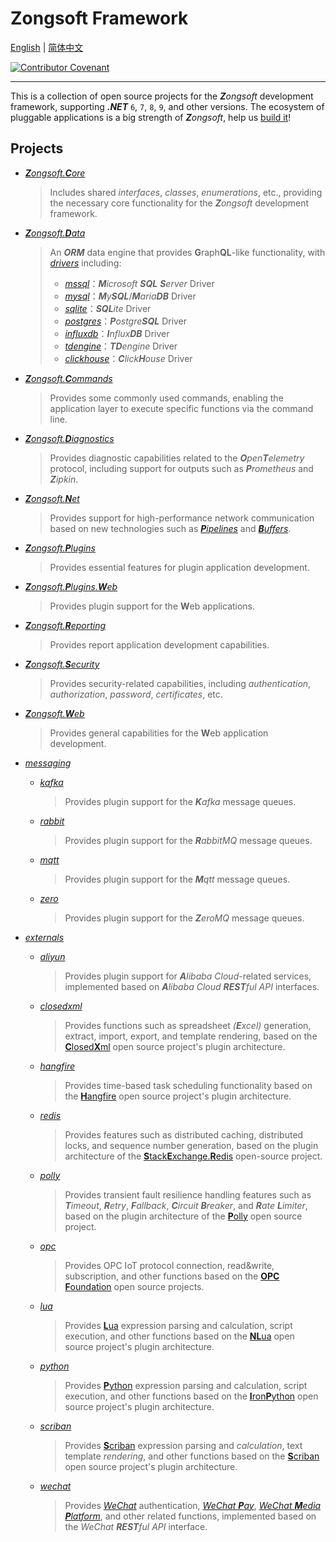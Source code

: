# Zongsoft Framework

[English](README.md) | [简体中文](README-zh.md)

[![Contributor Covenant](https://img.shields.io/badge/Contributor%20Covenant-2.1-4baaaa.svg)](CODE_OF_CONDUCT.md)

-----

This is a collection of open source projects for the _**Z**ongsoft_ development framework, supporting _**.NET**_ `6`, `7`, `8`, `9`, and other versions.
The ecosystem of pluggable applications is a big strength of _**Z**ongsoft_, help us [build it](CONTRIBUTING.md)!

## Projects

- [_**Z**ongsoft.**C**ore_](Zongsoft.Core)
	> Includes shared _interfaces_, _classes_, _enumerations_, etc., providing the necessary core functionality for the _**Z**ongsoft_ development framework.
- [_**Z**ongsoft.**D**ata_](Zongsoft.Data)
	> An _**ORM**_ data engine that provides **G**raph**QL**-like functionality, with [_drivers_](Zongsoft.Data/drivers/) including:
	> - [_mssql_](Zongsoft.Data/drivers/mssql/)：_**M**icrosoft **SQL** **S**erver_ Driver
	> - [_mysql_](Zongsoft.Data/drivers/mysql/)：_**M**y**SQL**_/_**M**aria**DB**_ Driver
	> - [_sqlite_](Zongsoft.Data/drivers/sqlite/)：_**SQL**ite_ Driver
	> - [_postgres_](Zongsoft.Data/drivers/postgres/)：_**P**ostgre**SQL**_ Driver
	> - [_influxdb_](Zongsoft.Data/drivers/influx/)：_**I**nflux**DB**_ Driver
	> - [_tdengine_](Zongsoft.Data/drivers/tdengine/)：_**TD**engine_ Driver
	> - [_clickhouse_](Zongsoft.Data/drivers/clickhouse/)：_**C**lick**H**ouse_ Driver
- [_**Z**ongsoft.**C**ommands_](Zongsoft.Commands)
	> Provides some commonly used commands, enabling the application layer to execute specific functions via the command line.
- [_**Z**ongsoft.**D**iagnostics_](Zongsoft.Diagnostics)
	> Provides diagnostic capabilities related to the _**O**pen**T**elemetry_ protocol, including support for outputs such as _**P**rometheus_ and _**Z**ipkin_.
- [_**Z**ongsoft.**N**et_](Zongsoft.Net)
	> Provides support for high-performance network communication based on new technologies such as [_**P**ipelines_](https://learn.microsoft.com/zh-cn/dotnet/standard/io/pipelines) and [_**B**uffers_](https://learn.microsoft.com/zh-cn/dotnet/standard/io/buffers).
- [_**Z**ongsoft.**P**lugins_](Zongsoft.Plugins)
	> Provides essential features for plugin application development.
- [_**Z**ongsoft.**P**lugins.**W**eb_](Zongsoft.Plugins.Web)
	> Provides plugin support for the **W**eb applications.
- [_**Z**ongsoft.**R**eporting_](Zongsoft.Reporting)
	> Provides report application development capabilities.
- [_**Z**ongsoft.**S**ecurity_](Zongsoft.Security)
	> Provides security-related capabilities, including _authentication_, _authorization_, _password_, _certificates_, etc.
- [_**Z**ongsoft.**W**eb_](Zongsoft.Web)
	> Provides general capabilities for the **W**eb application development.

- [_messaging_](messaging/)
	- [_kafka_](messaging/kafka/)
		> Provides plugin support for the _**K**afka_ message queues.
	- [_rabbit_](messaging/rabbit/)
		> Provides plugin support for the _**R**abbitMQ_ message queues.
	- [_mqtt_](messaging/mqtt/)
		> Provides plugin support for the _**M**qtt_ message queues.
	- [_zero_](messaging/zero/)
		> Provides plugin support for the _**Z**eroMQ_ message queues.

- [_externals_](externals/)
	- [_aliyun_](externals/aliyun/)
		> Provides plugin support for _**A**libaba Cloud_-related services, implemented based on _**A**libaba Cloud_ _**REST**ful API_ interfaces.
	- [_closedxml_](externals/closedxml/)
		> Provides functions such as spreadsheet _(**E**xcel)_ generation, extract, import, export, and template rendering, based on the [**C**losed**X**ml](https://github.com/ClosedXML) open source project's plugin architecture.
	- [_hangfire_](externals/hangfire/)
		> Provides time-based task scheduling functionality based on the [**H**angfire](https://www.hangfire.io) open source project's plugin architecture.
	- [_redis_](externals/redis/)
		> Provides features such as distributed caching, distributed locks, and sequence number generation, based on the plugin architecture of the [**S**tack**E**xchange.**R**edis](https://github.com/StackExchange/StackExchange.Redis) open-source project.
	- [_polly_](externals/polly/)
		> Provides transient fault resilience handling features such as _**T**imeout_, _**R**etry_, _**F**allback_, _**C**ircuit **B**reaker_, and _**R**ate **L**imiter_, based on the plugin architecture of the [**P**olly](https://www.pollydocs.org) open source project.
	- [_opc_](externals/opc/)
		> Provides OPC IoT protocol connection, read&write, subscription, and other functions based on the [**OPC** **F**oundation](https://github.com/OPCFoundation/UA-.NETStandard) open source projects.
	- [_lua_](externals/lua/)
		> Provides [**L**ua](https://lua.org) expression parsing and calculation, script execution, and other functions based on the [**NL**ua](https://github.com/nlua/nlua) open source project's plugin architecture.
	- [_python_](externals/python/)
		> Provides [**P**ython](https://python.org) expression parsing and calculation, script execution, and other functions based on the [**I**ron**P**ython](https://ironpython.net) open source project's plugin architecture.
	- [_scriban_](externals/scriban/)
		> Provides [**S**criban](https://github.com/lunet-io/scriban) expression parsing and _calculation_, text template _rendering_, and other functions based on the [**S**criban](https://github.com/scriban/scriban) open source project's plugin architecture.
	- [_wechat_](externals/wechat/)
		> Provides [_WeChat_](https://weixin.qq.com) authentication, [_WeChat **P**ay_](https://pay.weixin.qq.com), [_WeChat **M**edia **P**latform_](https://mp.weixin.qq.com), and other related functions, implemented based on the _WeChat **REST**ful API_ interface.
